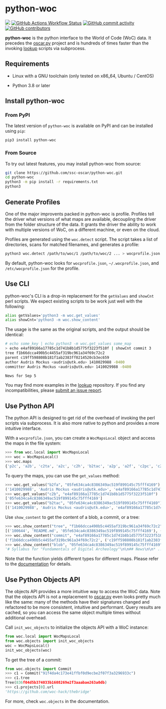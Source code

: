 # python-woc

<a href="https://codecov.io/gh/ssc-oscar/python-woc" ><img src="https://codecov.io/gh/ssc-oscar/python-woc/graph/badge.svg?token=WW7XM2YYAU"/></a>
<a href="https://github.com/ssc-oscar/python-woc/actions" ><img alt="GitHub Actions Workflow Status" src="https://img.shields.io/github/actions/workflow/status/ssc-oscar/python-woc/test.yml?logo=github"/></a>
<a href="https://github.com/ssc-oscar/python-woc/commits"><img alt="GitHub commit activity" src="https://img.shields.io/github/commit-activity/y/ssc-oscar/python-woc?logo=github"/></a>
<a href="https://github.com/ssc-oscar/python-woc/contributors"><img alt="GitHub contributors" src="https://img.shields.io/github/contributors-anon/ssc-oscar/python-woc?logo=github&color=%23ffd664"/></a>

**python-woc** is the python interface to the World of Code (WoC) data.
It precedes the [oscar.py](https://ssc-oscar.github.io/oscar.py) project and is hundreds of times faster than the invoking [lookup](https://github.com/ssc-oscar/lookup) scripts via subprocess.

## Requirements

- Linux with a GNU toolchain (only tested on x86_64, Ubuntu / CentOS)

- Python 3.8 or later

## Install python-woc

### From PyPI

The latest version of `python-woc` is available on PyPI and can be installed using `pip`:

```bash
pip3 install python-woc
```

### From Source

To try out latest features, you may install python-woc from source:

```bash
git clone https://github.com/ssc-oscar/python-woc.git
cd python-woc
python3 -m pip install -r requirements.txt
python3
```

## Generate Profiles

One of the major improvents packed in python-woc is profile. Profiles tell the driver what versions of what maps are available, decoupling the driver from the folder structure of the data. It grants the driver the ability to work with multiple versions of WoC, on a different machine, or even on the cloud.

Profiles are generated using the `woc.detect` script. The script takes a list of directories, scans for matched filenames, and generates a profile:

```bash
python3 woc.detect /path/to/woc/1 /path/to/woc/2 ... > wocprofile.json
```

By default, python-woc looks for `wocprofile.json`, `~/.wocprofile.json`, and `/etc/wocprofile.json` for the profile. 

## Use CLI

python-woc's CLI is a drop-in replacement for the `getValues` and `showCnt` perl scripts. We expect existing scripts to be work just well with the following:

```bash
alias getValues='python3 -m woc.get_values'
alias showCnt='python3 -m woc.show_content'
```

The usage is the same as the original scripts, and the output should be identical:

```bash
# echo some_key | echo python3 -m woc.get_values some_map
> echo e4af89166a17785c1d741b8b1d5775f3223f510f | showCnt commit 3
tree f1b66dcca490b5c4455af319bc961a34f69c72c2
parent c19ff598808b181f1ab2383ff0214520cb3ec659
author Audris Mockus <audris@utk.edu> 1410029988 -0400
committer Audris Mockus <audris@utk.edu> 1410029988 -0400

News for Sep 5
```

You may find more examples in the [lookup](https://github.com/ssc-oscar/lookup#ov-readme) repository.
If you find any incompatibilities, please [submit an issue report](https://github.com/ssc-oscar/python-woc/issues/new).

## Use Python API

The python API is designed to get rid of the overhead of invoking the perl scripts via subprocess. It is also more native to python and provides a more intuitive interface.

With a `wocprofile.json`, you can create a `WocMapsLocal` object and access the maps in the file system:

```python
>>> from woc.local import WocMapsLocal
>>> woc = WocMapsLocal()
>>> woc.maps
{'p2c', 'a2b', 'c2ta', 'a2c', 'c2h', 'b2tac', 'a2p', 'a2f', 'c2pc', 'c2dat', 'b2c', 'P2p', 'P2c', 'c2b', 'f2b', 'b2f', 'c2p', 'P2A', 'b2fa', 'c2f', 'p2P', 'f2a', 'p2a', 'c2cc', 'f2c', 'c2r', 'b2P'}
```

To query the maps, you can use the `get_values` method:

```python
>>> woc.get_values("b2fa", "05fe634ca4c8386349ac519f899145c75fff4169")
('1410029988', 'Audris Mockus <audris@utk.edu>', 'e4af89166a17785c1d741b8b1d5775f3223f510f')
>>> woc.get_values("c2b", "e4af89166a17785c1d741b8b1d5775f3223f510f")
['05fe634ca4c8386349ac519f899145c75fff4169']
>>> woc.get_values("b2tac", "05fe634ca4c8386349ac519f899145c75fff4169")
[('1410029988', 'Audris Mockus <audris@utk.edu>', 'e4af89166a17785c1d741b8b1d5775f3223f510f')]
```

Use `show_content` to get the content of a blob, a commit, or a tree:

```python
>>> woc.show_content("tree", "f1b66dcca490b5c4455af319bc961a34f69c72c2")
[('100644', 'README.md', '05fe634ca4c8386349ac519f899145c75fff4169'), ('100644', 'course.pdf', 'dfcd0359bfb5140b096f69d5fad3c7066f101389')]
>>> woc.show_content("commit", "e4af89166a17785c1d741b8b1d5775f3223f510f")
('f1b66dcca490b5c4455af319bc961a34f69c72c2', ('c19ff598808b181f1ab2383ff0214520cb3ec659',), ('Audris Mockus <audris@utk.edu>', '1410029988', '-0400'), ('Audris Mockus <audris@utk.edu>', '1410029988', '-0400'), 'News for Sep 5')
>>> woc.show_content("blob", "05fe634ca4c8386349ac519f899145c75fff4169")
'# Syllabus for "Fundamentals of Digital Archeology"\n\n## News\n\n* ...'
```

Note that the function yields different types for different maps. Please refer to the [documentation](https://ssc-oscar.github.io/python-woc) for details.

## Use Python Objects API

The objects API provides a more intuitive way to access the WoC data. 
Note that the objects API is not a replacement to [oscar.py](https://ssc-oscar.github.io/oscar.py) even looks pretty much like the same: many of the methods have their signatures changed and refactored to be more consistent, intuitive and performant. Query results are cached, so you can access the same object multiple times without additional overhead. 

Call `init_woc_objects` to initialize the objects API with a WoC instance:

```python
from woc.local import WocMapsLocal
from woc.objects import init_woc_objects
woc = WocMapsLocal()
init_woc_objects(woc)
```

To get the tree of a commit:

```python
from woc.objects import Commit
>>> c1 = Commit("91f4da4c173e41ffbf0d9ecbe2f07f3a3296933c")
>>> c1.tree
Tree(836f04d5b374033b1608269e2f3aaabae263a0db)
>>> c1.projects[0].url
'https://github.com/woc-hack/thebridge'
```

For more, check `woc.objects` in the documentation.
